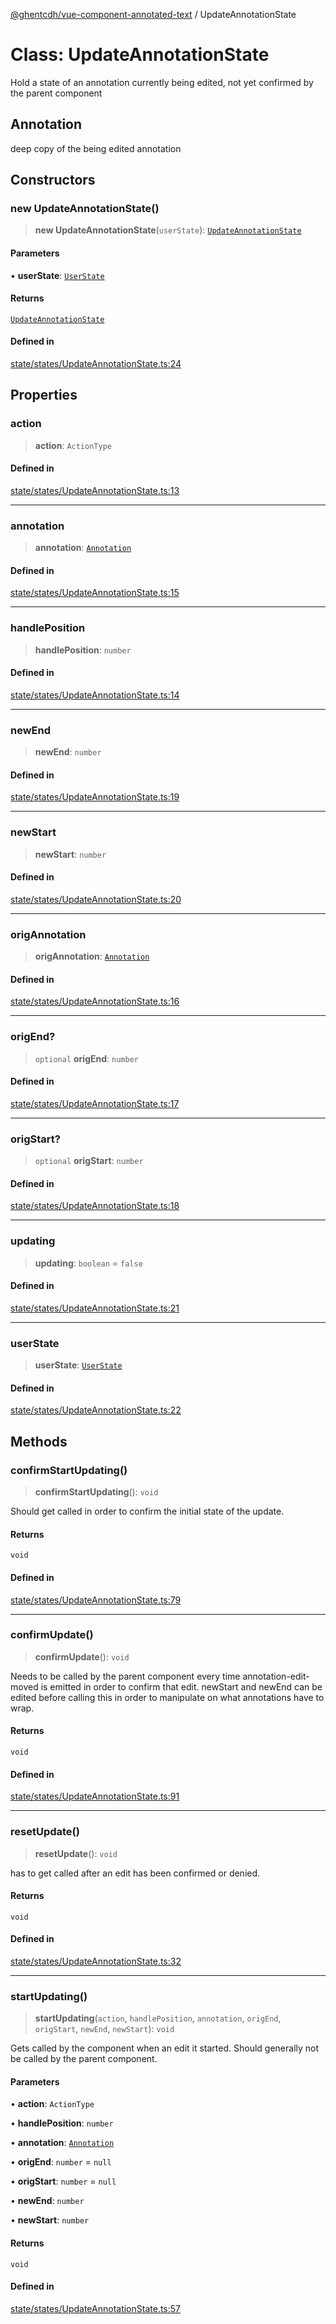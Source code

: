[@ghentcdh/vue-component-annotated-text](../globals.md) / UpdateAnnotationState

# Class: UpdateAnnotationState

Hold a state of an annotation currently being edited, not yet confirmed by
the parent component

## Annotation

deep copy of the being edited annotation

## Constructors

### new UpdateAnnotationState()

> **new UpdateAnnotationState**(`userState`): [`UpdateAnnotationState`](UpdateAnnotationState.md)

#### Parameters

• **userState**: [`UserState`](UserState.md)

#### Returns

[`UpdateAnnotationState`](UpdateAnnotationState.md)

#### Defined in

[state/states/UpdateAnnotationState.ts:24](https://github.com/GhentCDH/vue_component_annotated_text/blob/1a1305298088f2a8b844c3bc4c9169f47cb7de8b/src/state/states/UpdateAnnotationState.ts#L24)

## Properties

### action

> **action**: `ActionType`

#### Defined in

[state/states/UpdateAnnotationState.ts:13](https://github.com/GhentCDH/vue_component_annotated_text/blob/1a1305298088f2a8b844c3bc4c9169f47cb7de8b/src/state/states/UpdateAnnotationState.ts#L13)

***

### annotation

> **annotation**: [`Annotation`](../interfaces/Annotation.md)

#### Defined in

[state/states/UpdateAnnotationState.ts:15](https://github.com/GhentCDH/vue_component_annotated_text/blob/1a1305298088f2a8b844c3bc4c9169f47cb7de8b/src/state/states/UpdateAnnotationState.ts#L15)

***

### handlePosition

> **handlePosition**: `number`

#### Defined in

[state/states/UpdateAnnotationState.ts:14](https://github.com/GhentCDH/vue_component_annotated_text/blob/1a1305298088f2a8b844c3bc4c9169f47cb7de8b/src/state/states/UpdateAnnotationState.ts#L14)

***

### newEnd

> **newEnd**: `number`

#### Defined in

[state/states/UpdateAnnotationState.ts:19](https://github.com/GhentCDH/vue_component_annotated_text/blob/1a1305298088f2a8b844c3bc4c9169f47cb7de8b/src/state/states/UpdateAnnotationState.ts#L19)

***

### newStart

> **newStart**: `number`

#### Defined in

[state/states/UpdateAnnotationState.ts:20](https://github.com/GhentCDH/vue_component_annotated_text/blob/1a1305298088f2a8b844c3bc4c9169f47cb7de8b/src/state/states/UpdateAnnotationState.ts#L20)

***

### origAnnotation

> **origAnnotation**: [`Annotation`](../interfaces/Annotation.md)

#### Defined in

[state/states/UpdateAnnotationState.ts:16](https://github.com/GhentCDH/vue_component_annotated_text/blob/1a1305298088f2a8b844c3bc4c9169f47cb7de8b/src/state/states/UpdateAnnotationState.ts#L16)

***

### origEnd?

> `optional` **origEnd**: `number`

#### Defined in

[state/states/UpdateAnnotationState.ts:17](https://github.com/GhentCDH/vue_component_annotated_text/blob/1a1305298088f2a8b844c3bc4c9169f47cb7de8b/src/state/states/UpdateAnnotationState.ts#L17)

***

### origStart?

> `optional` **origStart**: `number`

#### Defined in

[state/states/UpdateAnnotationState.ts:18](https://github.com/GhentCDH/vue_component_annotated_text/blob/1a1305298088f2a8b844c3bc4c9169f47cb7de8b/src/state/states/UpdateAnnotationState.ts#L18)

***

### updating

> **updating**: `boolean` = `false`

#### Defined in

[state/states/UpdateAnnotationState.ts:21](https://github.com/GhentCDH/vue_component_annotated_text/blob/1a1305298088f2a8b844c3bc4c9169f47cb7de8b/src/state/states/UpdateAnnotationState.ts#L21)

***

### userState

> **userState**: [`UserState`](UserState.md)

#### Defined in

[state/states/UpdateAnnotationState.ts:22](https://github.com/GhentCDH/vue_component_annotated_text/blob/1a1305298088f2a8b844c3bc4c9169f47cb7de8b/src/state/states/UpdateAnnotationState.ts#L22)

## Methods

### confirmStartUpdating()

> **confirmStartUpdating**(): `void`

Should get called in order to confirm the initial state of the update.

#### Returns

`void`

#### Defined in

[state/states/UpdateAnnotationState.ts:79](https://github.com/GhentCDH/vue_component_annotated_text/blob/1a1305298088f2a8b844c3bc4c9169f47cb7de8b/src/state/states/UpdateAnnotationState.ts#L79)

***

### confirmUpdate()

> **confirmUpdate**(): `void`

Needs to be called by the parent component every time annotation-edit-moved
is emitted in order to confirm that edit. newStart and newEnd can be
edited before calling this in order to manipulate on what annotations have
to wrap.

#### Returns

`void`

#### Defined in

[state/states/UpdateAnnotationState.ts:91](https://github.com/GhentCDH/vue_component_annotated_text/blob/1a1305298088f2a8b844c3bc4c9169f47cb7de8b/src/state/states/UpdateAnnotationState.ts#L91)

***

### resetUpdate()

> **resetUpdate**(): `void`

has to get called after an edit has been confirmed or denied.

#### Returns

`void`

#### Defined in

[state/states/UpdateAnnotationState.ts:32](https://github.com/GhentCDH/vue_component_annotated_text/blob/1a1305298088f2a8b844c3bc4c9169f47cb7de8b/src/state/states/UpdateAnnotationState.ts#L32)

***

### startUpdating()

> **startUpdating**(`action`, `handlePosition`, `annotation`, `origEnd`, `origStart`, `newEnd`, `newStart`): `void`

Gets called by the component when an edit it started. Should generally not
be called by the parent component.

#### Parameters

• **action**: `ActionType`

• **handlePosition**: `number`

• **annotation**: [`Annotation`](../interfaces/Annotation.md)

• **origEnd**: `number` = `null`

• **origStart**: `number` = `null`

• **newEnd**: `number`

• **newStart**: `number`

#### Returns

`void`

#### Defined in

[state/states/UpdateAnnotationState.ts:57](https://github.com/GhentCDH/vue_component_annotated_text/blob/1a1305298088f2a8b844c3bc4c9169f47cb7de8b/src/state/states/UpdateAnnotationState.ts#L57)
